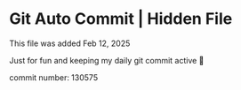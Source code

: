 # Git Auto Commit | Hidden File

This file was added Feb 12, 2025

Just for fun and keeping my daily git commit active 🤪

commit number: 130575
